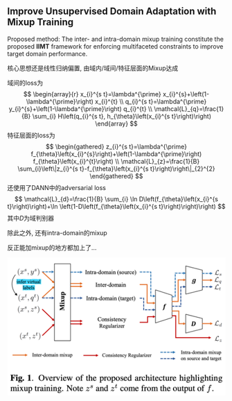 ## Improve Unsupervised Domain Adaptation with Mixup Training

Proposed method: The inter- and intra-domain mixup training constitute the proposed **IIMT** framework for enforcing multifaceted constraints to improve target domain performance.

核心思想还是线性归纳偏置, 由域内/域间/特征层面的Mixup达成

域间的loss为
$$
\begin{array}{r}
x_{i}^{s t}=\lambda^{\prime} x_{i}^{s}+\left(1-\lambda^{\prime}\right) x_{i}^{t} \\
q_{i}^{s t}=\lambda^{\prime} y_{i}^{s}+\left(1-\lambda^{\prime}\right) q_{i}^{t} \\
\mathcal{L}_{q}=\frac{1}{B} \sum_{i} H\left(q_{i}^{s t}, h_{\theta}\left(x_{i}^{s t}\right)\right)
\end{array}
$$
特征层面的loss为
$$
\begin{gathered}
z_{i}^{s t}=\lambda^{\prime} f_{\theta}\left(x_{i}^{s}\right)+\left(1-\lambda^{\prime}\right) f_{\theta}\left(x_{i}^{t}\right) \\
\mathcal{L}_{z}=\frac{1}{B} \sum_{i}\left\|z_{i}^{s t}-f_{\theta}\left(x_{i}^{s t}\right)\right\|_{2}^{2}
\end{gathered}
$$
还使用了DANN中的adversarial loss
$$
\mathcal{L}_{d}=\frac{1}{B} \sum_{i} \ln D\left(f_{\theta}\left(x_{i}^{s t}\right)\right)+\ln \left(1-D\left(f_{\theta}\left(x_{i}^{s t}\right)\right)\right)
$$
其中$D$为域判别器

除此之外, 还有intra-domain的mixup

反正能加mixup的地方都加上了…

<img src="images/ImproveUnsupervisedDomainAdaptationwithMixupTraining/image-20210810202518008.png" alt="image-20210810202518008" style="zoom:50%;" />